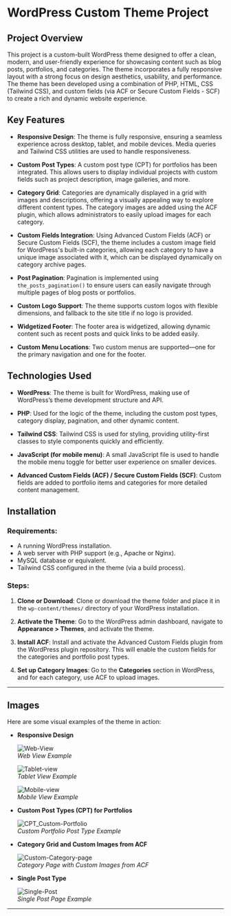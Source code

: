 # WordPress Custom Theme Project

## Project Overview

This project is a custom-built WordPress theme designed to offer a clean, modern, and user-friendly experience for showcasing content such as blog posts, portfolios, and categories. The theme incorporates a fully responsive layout with a strong focus on design aesthetics, usability, and performance. The theme has been developed using a combination of PHP, HTML, CSS (Tailwind CSS), and custom fields (via ACF or Secure Custom Fields - SCF) to create a rich and dynamic website experience.

## Key Features

- **Responsive Design**: The theme is fully responsive, ensuring a seamless experience across desktop, tablet, and mobile devices. Media queries and Tailwind CSS utilities are used to handle responsiveness.

- **Custom Post Types**: A custom post type (CPT) for portfolios has been integrated. This allows users to display individual projects with custom fields such as project description, image galleries, and more.

- **Category Grid**: Categories are dynamically displayed in a grid with images and descriptions, offering a visually appealing way to explore different content types. The category images are added using the ACF plugin, which allows administrators to easily upload images for each category.

- **Custom Fields Integration**: Using Advanced Custom Fields (ACF) or Secure Custom Fields (SCF), the theme includes a custom image field for WordPress's built-in categories, allowing each category to have a unique image associated with it, which can be displayed dynamically on category archive pages.

- **Post Pagination**: Pagination is implemented using `the_posts_pagination()` to ensure users can easily navigate through multiple pages of blog posts or portfolios.

- **Custom Logo Support**: The theme supports custom logos with flexible dimensions, and fallback to the site title if no logo is provided.

- **Widgetized Footer**: The footer area is widgetized, allowing dynamic content such as recent posts and quick links to be added easily.

- **Custom Menu Locations**: Two custom menus are supported—one for the primary navigation and one for the footer.

## Technologies Used

- **WordPress**: The theme is built for WordPress, making use of WordPress’s theme development structure and API.

- **PHP**: Used for the logic of the theme, including the custom post types, category display, pagination, and other dynamic content.

- **Tailwind CSS**: Tailwind CSS is used for styling, providing utility-first classes to style components quickly and efficiently.

- **JavaScript (for mobile menu)**: A small JavaScript file is used to handle the mobile menu toggle for better user experience on smaller devices.

- **Advanced Custom Fields (ACF) / Secure Custom Fields (SCF)**: Custom fields are added to portfolio items and categories for more detailed content management.

## Installation

### Requirements:
- A running WordPress installation.
- A web server with PHP support (e.g., Apache or Nginx).
- MySQL database or equivalent.
- Tailwind CSS configured in the theme (via a build process).

### Steps:

1. **Clone or Download**: Clone or download the theme folder and place it in the `wp-content/themes/` directory of your WordPress installation.

2. **Activate the Theme**: Go to the WordPress admin dashboard, navigate to **Appearance > Themes**, and activate the theme.

3. **Install ACF**: Install and activate the Advanced Custom Fields plugin from the WordPress plugin repository. This will enable the custom fields for the categories and portfolio post types.

4. **Set up Category Images**: Go to the **Categories** section in WordPress, and for each category, use ACF to upload images.

---

## Images

Here are some visual examples of the theme in action:

- **Responsive Design**

    ![Web-View](assets/pic-for-readme/Web-View.png)  
    *Web View Example*

    ![Tablet-view](assets/pic-for-readme/Tablet-view.png)  
    *Tablet View Example*

    ![Mobile-view](assets/pic-for-readme/Mobile-view.png)  
    *Mobile View Example*

- **Custom Post Types (CPT) for Portfolios**

    ![CPT_Custom-Portfolio](assets/pic-for-readme/CPT_Custom-Portfolio-type.png)  
    *Custom Portfolio Post Type Example*

- **Category Grid and Custom Images from ACF**

    ![Custom-Category-page](assets/pic-for-readme/Custom-Category-page.png)  
    *Category Page with Custom Images from ACF*

- **Single Post Type**

    ![Single-Post](assets/pic-for-readme/Single-Post.png)  
    *Single Post Page Example*

---